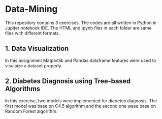 # Data-Mining
 
This repository contains 3 exercises. The codes are all written in Python in Jupiter notebook IDE. The HTML and ipynb files in each folder are same files with different formats.

## 1. Data Visualization
In this assignment Matplotlib and Pandas dataframe features were used to visulaize a dataset properly.

## 2. Diabetes Diagnosis using Tree-based Algorithms
In this exercise, two models were implemented for diabetes diagnosis. The first model was base on C4.5 algorithm and the second one wase base on Random Forest algorithm.